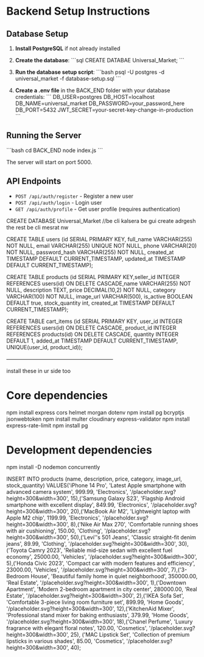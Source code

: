 # Backend Setup Instructions

## Database Setup

1. **Install PostgreSQL** if not already installed
2. **Create the database**:
   \`\`\`sql
   CREATE DATABAE Universal_Market;
   \`\`\`

3. **Run the database setup script**:
   \`\`\`bash
   psql -U postgres -d universal_market -f database-setup.sql
   \`\`\`

4. **Create a .env file** in the BACK_END folder with your database credentials:
   \`\`\`
   DB_USER=postgres
   DB_HOST=localhost
   DB_NAME=universal_market
   DB_PASSWORD=your_password_here
   DB_PORT=5432
   JWT_SECRET=your-secret-key-change-in-production
   \`\`\`

## Running the Server

\`\`\`bash
cd BACK_END
node index.js
\`\`\`

The server will start on port 5000.

## API Endpoints

- `POST /api/auth/register` - Register a new user
- `POST /api/auth/login` - Login user
- `GET /api/auth/profile` - Get user profile (requires authentication)


CREATE DATABASE Universal_Market //be cli kalsera be gui create adrgesh the rest be cli mesrat nw

CREATE TABLE users (id SERIAL PRIMARY KEY, full_name VARCHAR(255) NOT NULL, email VARCHAR(255) UNIQUE NOT NULL, phone VARCHAR(20) NOT NULL, password_hash VARCHAR(255) NOT NULL, created_at TIMESTAMP DEFAULT CURRENT_TIMESTAMP, updated_at TIMESTAMP DEFAULT CURRENT_TIMESTAMP);

CREATE TABLE products (id SERIAL PRIMARY KEY,seller_id INTEGER REFERENCES users(id) ON DELETE CASCADE,name VARCHAR(255) NOT NULL, description TEXT, price DECIMAL(10,2) NOT NULL, category VARCHAR(100) NOT NULL, image_url VARCHAR(500), is_active BOOLEAN DEFAULT true, stock_quantity int, created_at TIMESTAMP DEFAULT CURRENT_TIMESTAMP);

CREATE TABLE cart_items (id SERIAL PRIMARY KEY, user_id INTEGER REFERENCES users(id) ON DELETE CASCADE, product_id INTEGER REFERENCES products(id) ON DELETE CASCADE, quantity INTEGER DEFAULT 1, added_at TIMESTAMP DEFAULT CURRENT_TIMESTAMP,
UNIQUE(user_id, product_id));


————————————————————

install these in ur side too

# Core dependencies
npm install express cors helmet morgan dotenv
npm install pg bcryptjs jsonwebtoken
npm install multer cloudinary express-validator
npm install express-rate-limit
npm install pg

# Development dependencies
npm install -D nodemon concurrently


INSERT INTO products (name, description, price, category, image_url, stock_quantity) VALUES('iPhone 14 Pro', 'Latest Apple smartphone with advanced camera system', 999.99, 'Electronics', '/placeholder.svg?height=300&width=300', 15),('Samsung Galaxy S23', 'Flagship Android smartphone with excellent display', 849.99, 'Electronics', '/placeholder.svg?height=300&width=300', 20),('MacBook Air M2', 'Lightweight laptop with Apple M2 chip', 1199.99, 'Electronics', '/placeholder.svg?height=300&width=300', 8),('Nike Air Max 270', 'Comfortable running shoes with air cushioning', 150.00, 'Clothing', '/placeholder.svg?height=300&width=300', 50),('Levi''s 501 Jeans', 'Classic straight-fit denim jeans', 89.99, 'Clothing', '/placeholder.svg?height=300&width=300', 30),('Toyota Camry 2023', 'Reliable mid-size sedan with excellent fuel economy', 25000.00, 'Vehicles', '/placeholder.svg?height=300&width=300', 5),('Honda Civic 2023', 'Compact car with modern features and efficiency', 23000.00, 'Vehicles', '/placeholder.svg?height=300&width=300', 7),('3-Bedroom House', 'Beautiful family home in quiet neighborhood', 350000.00, 'Real Estate', '/placeholder.svg?height=300&width=300', 1),('Downtown Apartment', 'Modern 2-bedroom apartment in city center', 280000.00, 'Real Estate', '/placeholder.svg?height=300&width=300', 2),('IKEA Sofa Set', 'Comfortable 3-piece living room furniture set', 899.99, 'Home Goods', '/placeholder.svg?height=300&width=300', 12),('KitchenAid Mixer', 'Professional stand mixer for baking enthusiasts', 379.99, 'Home Goods', '/placeholder.svg?height=300&width=300', 18),('Chanel Perfume', 'Luxury fragrance with elegant floral notes', 120.00, 'Cosmetics', '/placeholder.svg?height=300&width=300', 25), ('MAC Lipstick Set', 'Collection of premium lipsticks in various shades', 85.00, 'Cosmetics', '/placeholder.svg?height=300&width=300', 40);